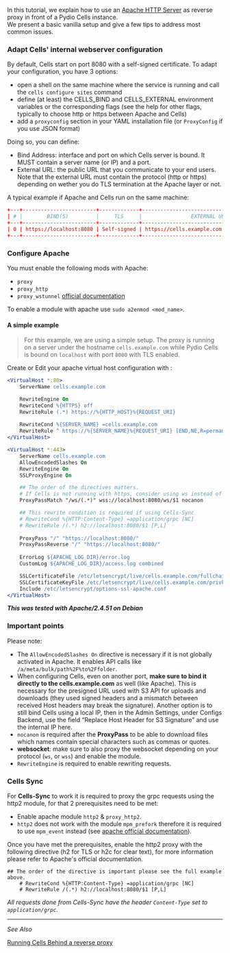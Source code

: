 In this tutorial, we explain how to use an [Apache HTTP Server](https://httpd.apache.org) as reverse proxy in front of a Pydio Cells instance.  
We present a basic vanilla setup and give a few tips to address most common issues. 

### Adapt Cells' internal webserver configuration

By default, Cells start on port 8080 with a self-signed certificate.
To adapt your configuration, you have 3 options:

- open a shell on the same machine where the service is running and call the `cells configure sites` command
- define (at least) the CELLS_BIND and CELLS_EXTERNAL environment variables or the corresponding flags (see the help for other flags, typically to choose http or https between Apache and Cells) 
- add a `proxyconfig` section in your YAML installation file (or `ProxyConfig` if you use JSON format)

Doing so, you can define: 

- Bind Address: interface and port on which Cells server is bound. It MUST contain a server name (or IP) and a port.
- External URL: the public URL that you communicate to your end users. Note that the external URL must contain the protocol (http or https) depending on wether you do TLS termination at the Apache layer or not.


A typical example if Apache and Cells run on the same machine:

```conf
+---+------------------------+-------------+---------------------------------------------+
| # |        BIND(S)         |     TLS     |                EXTERNAL URL                 |
+---+------------------------+-------------+---------------------------------------------+
| 0 | https://localhost:8080 | Self-signed | https://cells.example.com                   |
+---+------------------------+-------------+---------------------------------------------+
```

### Configure Apache

You must enable the following mods with Apache:

- `proxy`
- `proxy_http`
- `proxy_wstunnel` [official documentation](https://httpd.apache.org/docs/2.4/mod/mod_proxy_wstunnel.html)

To enable a module with apache use `sudo a2enmod <mod_name>`.

#### A simple example

> For this example, we are using a simple setup. The proxy is running on a server under the hostname `cells.example.com` while Pydio Cells is bound on `localhost` with port `8080` with TLS enabled.

Create or Edit your apache virtual host configuration with :

```apache
<VirtualHost *:80>
	ServerName cells.example.com

	RewriteEngine On
	RewriteCond %{HTTPS} off
	RewriteRule (.*) https://%{HTTP_HOST}%{REQUEST_URI}
  
	RewriteCond %{SERVER_NAME} =cells.example.com
  	RewriteRule ^ https://%{SERVER_NAME}%{REQUEST_URI} [END,NE,R=permanent]
</VirtualHost>

<VirtualHost *:443>
	ServerName cells.example.com
	AllowEncodedSlashes On
	RewriteEngine On
	SSLProxyEngine On

	## The order of the directives matters.
	# If Cells is not running with https, consider using ws instead of wss
	ProxyPassMatch "/ws/(.*)" wss://localhost:8080/ws/$1 nocanon

	## This rewrite condition is required if using Cells-Sync
	# RewriteCond %{HTTP:Content-Type} =application/grpc [NC]
	# RewriteRule /(.*) h2://localhost:8080/$1 [P,L]
	
	ProxyPass "/" "https://localhost:8080/"	
	ProxyPassReverse "/" "https://localhost:8080/"
		
	ErrorLog ${APACHE_LOG_DIR}/error.log
	CustomLog ${APACHE_LOG_DIR}/access.log combined

	SSLCertificateFile /etc/letsencrypt/live/cells.example.com/fullchain.pem
	SSLCertificateKeyFile /etc/letsencrypt/live/cells.example.com/privkey.pem
	Include /etc/letsencrypt/options-ssl-apache.conf
</VirtualHost>
```

_**This was tested with Apache/2.4.51 on Debian**_

### Important points

Please note:

- The `AllowEncodedSlashes On` directive is necessary if it is not globally activated in Apache. It enables API calls like `/a/meta/bulk/path%2F%to%2Ffolder`.
- When configuring Cells, even on another port, **make sure to bind it directly to the cells.example.com** as well (like Apache). This is necessary for the presigned URL used with S3 API for uploads and downloads (they used signed headers and a mismatch between received Host headers may break the signature). Another option is to still bind Cells using a local IP, then in the Admin Settings, under Configs Backend, use the field “Replace Host Header for S3 Signature” and use the internal IP here.
- `nocanon` is required after the **ProxyPass** to be able to download files which names contain special characters such as commas or quotes.
- **websocket**: make sure to also proxy the websocket depending on your protocol (`ws`, or `wss`) and enable the module.
- `RewriteEngine` is required to enable rewriting requests. 


### Cells Sync

For **Cells-Sync** to work it is required to proxy the grpc requests using the http2 module, for that 2 prerequisites need to be met:

- Enable apache module `http2` & `proxy_http2`.
- `http2` does not work with the module `mpm_prefork` therefore it is required to use `mpm_event` instead (see [apache official documentation](https://httpd.apache.org/docs/2.4/howto/http2.html)).


Once you have met the prerequisites, enable the http2 proxy with the following directive (h2 for TLS or h2c for clear text), for more information please refer to Apache's official documentation.

```
## The order of the directive is important please see the full example above.
	# RewriteCond %{HTTP:Content-Type} =application/grpc [NC]
	# RewriteRule /(.*) h2://localhost:8080/$1 [P,L]
```

_All requests done from Cells-Sync have the header `Content-Type` set to `application/grpc`_.

--------------------------------------------------------------------------------------------------------
_See Also_

[Running Cells Behind a reverse proxy](en/docs/cells/v4/configure-cells-reverse-proxy)